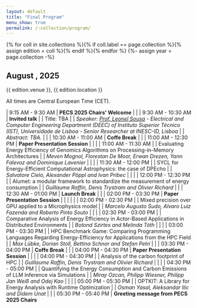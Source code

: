 ```yaml
---
layout: default
title: "Final Program"
menu_show: true
permalink: /:collection/program/
---
```



{% for coll in site.collections %}{% if coll.label == page.collection %}{% assign edition = coll %}{% endif %}{% endfor %}
{%- assign year = page.collection -%}


## August , 2025

{{ edition.venue }}, {{ edition.location }}

All times are Central European Time (CET).

| 9:15 AM - 9:30 AM | **PECS 2025 Chairs' Welcome**
| |
| 9:30 AM - 10:30 AM | **Invited talk**
| | Title: TBA
| | *Speaker: [Prof. Leonel Sousa](https://www.cosenza.eu/) - Electrical and Computer Engineering Department (DEEC) of Instituto Superior Técnico (IST), Universidade de Lisboa - Senior Researcher at INESC-ID, Lisboa*
| | *Abstract: TBA.*
| |
| 10:30 AM - 11:00 AM | **Coffe Break**
| |
| 11:00 AM - 12:30 PM | **Paper Presentation Session**
| |
| | 11:00 AM - 11:30 AM
| | Evaluating Energy Efficiency of Genomics Algorithms on Processing-in-Memory Architectures
| | *Meven Mognol, Florestan De Moor, Erwan Drezen, Yann Falevoz and Dominique Lavenier*
| |
| | 11:30  AM - 12:00 PM
| | SYCL for Energy-Efficient Computational Astrophysics: the case of DPEcho
| | *Salvatore Cielo, Alexander Pöppl and Ivan Pribec*
| |
| | 12:00 PM - 12:30 PM
| | Alumet: a modular framework to standardize the measurement of energy consumption
| | *Guillaume Raffin, Denis Trystram and Olivier Richard*
| |
| 12:30 AM - 01:00 PM | **Launch Break**
| |
| 02:00 PM - 03:30 PM | **Paper Presentation Session**
| |
| |
| | 02:00 PM - 02:30 PM
| | Mixed precision over GPU applied to a Microphysics model
| | *Marcelo Augusto Sudo, Alvaro Luiz Fazenda and Roberto Pinto Souto*
| |
| | 02:30 PM - 03:00 PM
| | Comparative Analysis of Energy Efficiency in Actor-Based Applications in Distributed Environments
| | *Botond Szirtes and Melinda Tóth*
| |
| | 03:00 PM - 03:30 PM
| | HPC Benchmark Game: Comparing Programming Languages Regarding Energy-Efficiency for Applications from the HPC Field
| | *Max Lübke, Dorian Stoll, Bettina Schnor and Stefan Petri*
| |
| 03:30 PM - 04:00 PM | **Coffe Break**
| |
| 04:00 PM - 04:30 PM | **Paper Presentation Session**
| |
| | 04:00 PM - 04:30 PM
| | Analysis of the carbon footprint of HPC
| | *Guillaume Raffin, Denis Trystram and Olivier Richard*
| |
| | 04:30 PM - 05:00 PM
| | Quantifying the Energy Consumption and Carbon Emissions of LLM Inference via Simulations
| | *Miray Ozcan, Philipp Wiesner, Philipp Jan Weiß and Odej Kao*
| |
| | 05:00 PM - 05:30 PM
| | OPTKIT: A Library for Energy Analysis with Runtime Optimization
| | *Osman Yasal, Aleksandar Ilic and Didem Unat*
| |
| 05:30 PM - 05:40 PM | **Greeting message from PECS 2025 Chairs**



